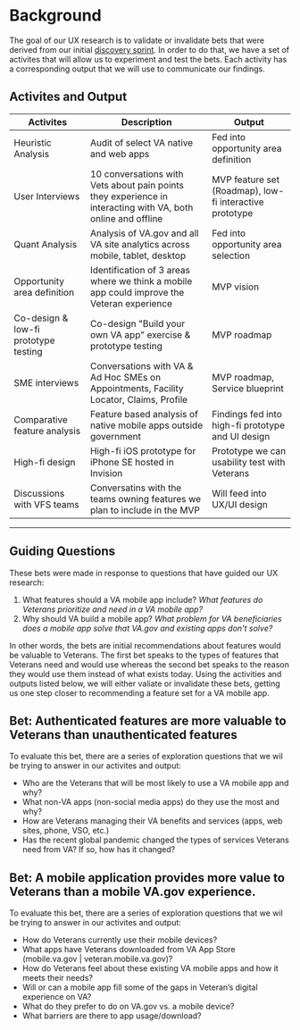 
# Background
The goal of our UX research is to validate or invalidate bets that were derived from our initial [discovery sprint](https://github.com/department-of-veterans-affairs/va.gov-team/tree/master/products/va-mobile-app/discovery-sprint). In order to do that, we have a set of activites that will allow us to experiment and test the bets. Each activity has a corresponding output that we will use to communicate our findings. 

## Activites and Output
| Activites                  | Description         | Output        |
| -------------              |-------------         |-------------|
| Heuristic Analysis | Audit of select VA native and web apps | Fed into opportunity area definition | 
| User Interviews | 10 conversations with Vets about pain points they experience in interacting with VA, both online and offline | MVP feature set (Roadmap), low-fi interactive prototype | 
| Quant Analysis | Analysis of VA.gov and all VA site analytics across mobile, tablet, desktop | Fed into opportunity area selection | 
| Opportunity area definition | Identification of 3 areas where we think a mobile app could improve the Veteran experience | MVP vision | 
| Co-design & low-fi prototype testing | Co-design "Build your own VA app" exercise & prototype testing | MVP roadmap | 
| SME interviews | Conversations with VA & Ad Hoc SMEs on Appointments, Facility Locator, Claims, Profile | MVP roadmap, Service blueprint |
| Comparative feature analysis | Feature based analysis of native mobile apps outside government | Findings fed into high-fi prototype and UI design |
| High-fi design | High-fi iOS prototype for iPhone SE hosted in Invision | Prototype we can usability test with Veterans |
| Discussions with VFS teams | Conversatins with the teams owning features we plan to include in the MVP | Will feed into UX/UI design |


----

## Guiding Questions
These bets were made in response to questions that have guided our UX research: 
1. What features should a VA mobile app include?
*What features do Veterans prioritize and need in a VA mobile app?*
2. Why should VA build a mobile app?
*What problem for VA beneficiaries does a mobile app solve that VA.gov and existing apps don't solve?*

In other words, the bets are initial recommendations about features would be valuable to Veterans. The first bet speaks to the types of features that Veterans need and would use whereas the second bet speaks to the reason they would use them instead of what exists today. Using the activities and outputs listed below, we will either valiate or invalidate these bets, getting us one step closer to recommending a feature set for a VA mobile app.

## Bet: Authenticated features are more valuable to Veterans than unauthenticated features
To evaluate this bet, there are a series of exploration questions that we wil be trying to answer in our activites and output:

- Who are the Veterans that will be most likely to use a VA mobile app and why? 
- What non-VA apps (non-social media apps) do they use the most and why?
- How are Veterans managing their VA benefits and services (apps, web sites, phone, VSO, etc.)
- Has the recent global pandemic changed the types of services Veterans need from VA? If so, how has it changed?

## Bet: A mobile application provides more value to Veterans than a mobile VA.gov experience.
To evaluate this bet, there are a series of exploration questions that we wil be trying to answer in our activites and output:

- How do Veterans currently use their mobile devices?
- What apps have Veterans downloaded from VA App Store (mobile.va.gov | veteran.mobile.va.gov)?
- How do Veterans feel about these existing VA mobile apps and how it meets their needs?
- Will or can a mobile app fill some of the gaps in Veteran’s digital experience on VA?
- What do they prefer to do on VA.gov vs. a mobile device?
- What barriers are there to app usage/download?


